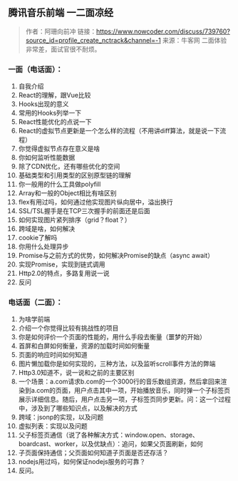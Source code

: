 ## 腾讯音乐前端 一二面凉经
>作者：阿珊向前冲
>链接：https://www.nowcoder.com/discuss/739760?source_id=profile_create_nctrack&channel=-1
>来源：牛客网
> 二面体验非常差，面试官很不耐烦。

### 一面（电话面）：
1. 自我介绍
2. React的理解，跟Vue比较
3. Hooks出现的意义
4. 常用的Hooks列举一下
5. React性能优化的点说一下
6. React的虚拟节点更新是一个怎么样的流程（不用讲diff算法，就是说一下流程）
7. 你觉得虚拟节点存在意义是啥
8. 你如何监听性能数据
9. 除了CDN优化，还有哪些优化的空间
10. 基础类型和引用类型的区别原型链的理解
11. 你一般用的什么工具做polyfill
12. Array和一般的Object相比有啥区别
13. flex有用过吗，如何通过他实现图片纵向居中，溢出换行
14. SSL/TSL握手是在TCP三次握手的前面还是后面
15. 如何实现图片紧列排序（grid？float？）
16. 跨域是啥，如何解决
17. cookie了解吗
18. 你用什么处理异步
19. Promise与之前方式的优势，如何解决Promise的缺点（async await）
20. 实现Promise，实现到链式调用
21. Http2.0的特点，多路复用说一说
22. 反问

### 电话面（二面）：
1. 为啥学前端
2. 介绍一个你觉得比较有挑战性的项目
3. 你是如何评价一个页面的性能的，用什么手段去衡量（噩梦的开始）
4. 首屏和白屏如何衡量，资源的加载时间如何衡量
5. 页面的响应时间如何知道
6. 图片懒加载你是如何实现的，三种方法，以及监听scroll事件方法的弊端
7. Http3.0知道不，说一说和之前的主要区别
8. 一个场景：a.com请求b.com的一个3000行的音乐数组资源，然后拿回来渲染到a.com的页面，用户点击其中一项，开始播放音乐，同时弹一个子标签页展示详细信息。随后，用户点击另一项，子标签页同步更新。问：这一个过程中，涉及到了哪些知识点，以及解决的方式
9.  跨域：jsonp的实现，以及问题
10. 虚拟列表：实现以及问题
11. 父子标签页通信（说了各种解决方式：window.open、storage、boardcast、worker，以及优缺点）：追问，如果父页面刷新，如何
12. 子页面保持通信；父页面如何知道子页面是否还存活？
13. nodejs用过吗，如何保证nodejs服务的可靠？
14. 反问。